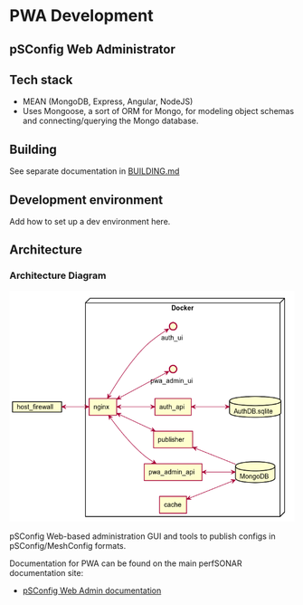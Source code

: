 # PWA Development
## pSConfig Web Administrator


## Tech stack
 * MEAN (MongoDB, Express, Angular, NodeJS)
 * Uses Mongoose, a sort of ORM for Mongo, for modeling object schemas and connecting/querying the Mongo database.


## Building

See separate documentation in [BUILDING.md](BUILDING.md)

## Development environment

Add how to set up a dev environment here.

## Architecture
### Architecture Diagram
![Alt text](pwa-architecture.png "pwa architecture")


pSConfig Web-based administration GUI and tools to publish configs in pSConfig/MeshConfig formats.

Documentation for PWA can be found on the main perfSONAR documentation site:

* [pSConfig Web Admin documentation](http://docs.perfsonar.net/pwa.html)

